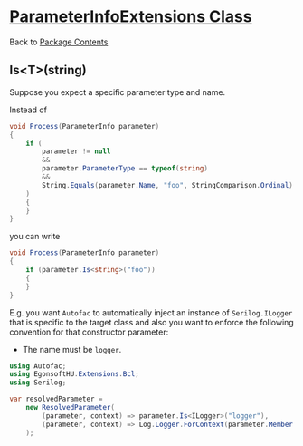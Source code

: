 ﻿# [ParameterInfoExtensions Class](help/html/T_EgonsoftHU_Extensions_Bcl_ParameterInfoExtensions.htm)

Back to [Package Contents](https://github.com/gcsizmadia/EgonsoftHU.Extensions.Bcl#package-contents)

## Is&lt;T&gt;(string)

Suppose you expect a specific parameter type and name.

Instead of
```C#
void Process(ParameterInfo parameter)
{
    if (
        parameter != null
        &&
        parameter.ParameterType == typeof(string)
        &&
        String.Equals(parameter.Name, "foo", StringComparison.Ordinal)
    )
    {
    }
}
```
you can write
```C#
void Process(ParameterInfo parameter)
{
    if (parameter.Is<string>("foo"))
    {
    }
}
```
E.g. you want `Autofac` to automatically inject an instance of `Serilog.ILogger` that is specific to the target class and also you want to enforce the following convention for that constructor parameter:
- The name must be `logger`.
```C#
using Autofac;
using EgonsoftHU.Extensions.Bcl;
using Serilog;

var resolvedParameter =
    new ResolvedParameter(
        (parameter, context) => parameter.Is<ILogger>("logger"),
        (parameter, context) => Log.Logger.ForContext(parameter.Member.DeclaringType)
    );
```

